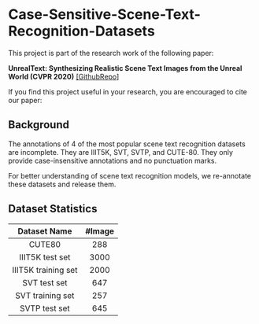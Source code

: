 # Case-Sensitive-Scene-Text-Recognition-Datasets
This project is part of the research work of the following paper: 

__UnrealText: Synthesizing Realistic Scene Text Images from the Unreal World (CVPR 2020)__ [\[GithubRepo\]](https://github.com/Jyouhou/UnrealText-Synthetic-Scene-Text-Images)

If you find this project useful in your research, you are encouraged to cite our paper: 

## Background
The annotations of $4$ of the most popular scene text recognition datasets are incomplete. 
They are IIIT5K, SVT, SVTP, and CUTE-80. 
They only provide case-insensitive annotations and no punctuation marks. 

For better understanding of scene text recognition models, we re-annotate these datasets and release them. 

## Dataset Statistics

| Dataset Name | #Image |
| :---: | :---: |
| CUTE80 | 288 |
| IIIT5K test set | 3000 |
| IIIT5K training set | 2000 |
| SVT test set | 647 |
| SVT training set | 257 |
| SVTP test set | 645 |
